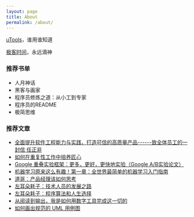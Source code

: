 ```yaml
---
layout: page
title: About
permalink: /about/
---
```


[uTools](https://u.tools/)，谁用谁知道

[极客时间](https://time.geekbang.org/)，永远滴神

### 推荐书单
- 人月神话
- 黑客与画家
- 程序员修炼之道：从小工到专家
- 程序员的README
- 极简思维

### 推荐文章

- [全面提升软件工程能力与实践，打造可信的高质量产品------致全体员工的一封信 任正非](https://xinsheng.huawei.com/next/#/detail?uuid=916314254852440065)
- [如何在重复性工作中培养匠心](https://mp.weixin.qq.com/s/nG51m27twdv43FAiFSlQSA)
- [Google 重叠实验框架：更多，更好，更快地实验（Google A/B实验论文）](https://blog.csdn.net/huchao_lingo/article/details/109922908)
- [机器学习原来这么有趣！第一章：全世界最简单的机器学习入门指南](https://zhuanlan.zhihu.com/p/24339995)
- [道哥：产品经理该如何思考](https://mp.weixin.qq.com/s/Qfo0UsHY6LNbrMxTJ6FtbQ)
- [左耳朵耗子：技术人员的发展之路](https://coolshell.cn/articles/17583.html)
- [左耳朵耗子：程序算法和人生选择](https://coolshell.cn/articles/8790.html)
- [从阅读到输出，我是如何用数字工具完成这一切的](https://sspai.com/post/83467)
- [如何画出规范的 UML 用例图](https://mp.weixin.qq.com/s/PCqPETiJ3FE1gVn0c-pK5Q)
